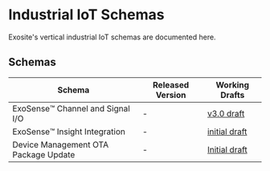 # Industrial IoT Schemas

Exosite's vertical industrial IoT schemas are documented here. 


## Schemas
Schema|Released Version|Working Drafts
--|---|--
ExoSense™️ Channel and Signal I/O|-|[v3.0 draft](https://github.com/exosite/industrial_iot_schema/blob/working_draft/channel-signal_io_schema.md)
ExoSense™️ Insight Integration|-|[initial draft](https://github.com/exosite/industrial_iot_schema/blob/working_draft/insight_transform_integration_schema.md)
Device Management OTA Package Update|-|[Initial draft](https://github.com/exosite/industrial_iot_schema/blob/working_draft/ota_update_schema.md)
